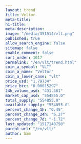 ```yaml
---
layout: trend
title: Veltor
meta-title: 
h1-title: 
meta-description: 
image: "/media/351514/vlt.png"
published: true
allow_search_engine: false
sitemap: false
enable_comment: false
sort_order: 1017
permalink: "/en/vlt/trend.html"
coin_a_symbol: "VLT"
coin_a_name: "Veltor"
coin_a_lower_case: "vlt"
price_usd: "1.79734"
price_btc: "0.00015297"
24h_volume_usd: "431.361"
market_cap_usd: "554855.0"
total_supply: "554855.0"
available_supply: "554855.0"
percent_change_1h: "0.45"
percent_change_24h: "6.27"
percent_change_7d: "-1.72"
last_updated: "1517140750"
parent-url: "/en/vlt/"
author: Sam
---
```


